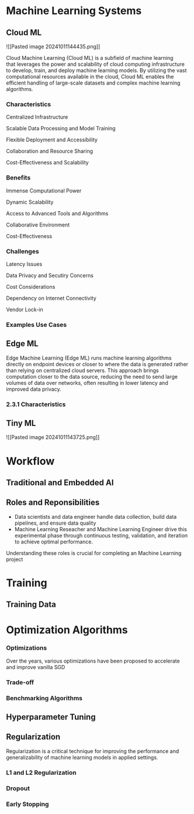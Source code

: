 # Machine Learning Systems

## Cloud ML

![[Pasted image 20241011144435.png]]

Cloud Machine Learning (Cloud ML) is a subfield of machine learning that leverages the power and scalability of cloud computing infrastructure to develop, train, and deploy machine learning models. By utilizing the vast computational resources available in the cloud, Cloud ML enables the efficient handling of large-scale datasets and complex machine learning algorithms.

### Characteristics

Centralized Infrastructure

Scalable Data Processing and Model Training

Flexible Deployment and Accessibility

Collaboration and Resource Sharing

Cost-Effectiveness and Scalability

### Benefits

Immense Computational Power

Dynamic Scalability

Access to Advanced Tools and Algorithms

Collaborative Environment

Cost-Effectiveness

### Challenges

Latency Issues

Data Privacy and Secutiry Concerns

Cost Considerations

Dependency on Internet Connectivity

Vendor Lock-in

### Examples Use Cases

## Edge ML

Edge Machine Learning (Edge ML) runs machine learning algorithms directly on endpoint devices or closer to where the data is generated rather than relying on centralized cloud servers. This approach brings computation closer to the data source, reducing the need to send large volumes of data over networks, often resulting in lower latency and improved data privacy.

### 2.3.1 Characteristics

## Tiny ML

![[Pasted image 20241011143725.png]]

# Workflow

## Traditional and Embedded AI

## Roles and Reponsibilities

- Data scientists and data engineer handle data collection, build data pipelines, and ensure data quality
- Machine Learning Reseacher and Machine Learning Engineer drive this experimental phase through continuous testing, validation, and iteration to achieve optimal performance.

Understanding these roles is crucial for completing an Machine Learning project

# Training

## Training Data

# Optimization Algorithms

### Optimizations

Over the years, various optimizations have been proposed to accelerate and improve vanilla SGD

### Trade-off

### Benchmarking Algorithms

## Hyperparameter Tuning

## Regularization

Regularization is a critical technique for improving the performance and generalizability of machine learning models in applied settings.

### L1 and L2 Regularization

### Dropout

### Early Stopping